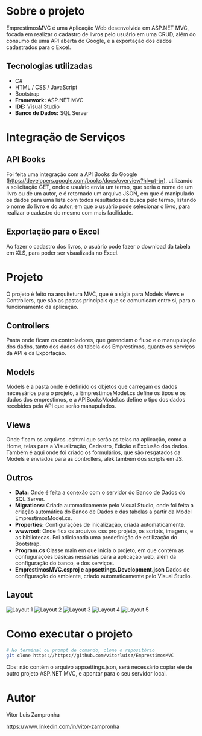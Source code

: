 # Sobre o projeto

EmprestimosMVC é uma Aplicação Web desenvolvida em ASP.NET MVC, focada em realizar o cadastro de livros pelo usuário em uma CRUD, além do consumo de uma API aberta do Google, e a exportação dos dados cadastrados para o Excel.

## Tecnologias utilizadas
- C#
- HTML / CSS / JavaScript
- Bootstrap
- **Framework:** ASP.NET MVC
- **IDE:** Visual Studio
- **Banco de Dados:** SQL Server

# Integração de Serviços
## API Books
Foi feita uma integração com a API Books do Google (https://developers.google.com/books/docs/overview?hl=pt-br), utilizando a solicitação GET, onde o usuário envia um termo, que seria o nome de um livro ou de um autor, e é retornado um arquivo JSON, em que é manipulado os dados para uma lista com todos resultados da busca pelo termo, listando o nome do livro e do autor, em que o usuário pode selecionar o livro, para realizar o cadastro do mesmo com mais facilidade.

## Exportação para o Excel
Ao fazer o cadastro dos livros, o usuário pode fazer o download da tabela em XLS, para poder ser visualizada no Excel.

# Projeto
O projeto é feito na arquitetura MVC, que é a sigla para Models Views e Controllers, que são as pastas principais que se comunicam entre si, para o funcionamento da aplicação.
## Controllers
Pasta onde ficam os controladores, que gerenciam o fluxo e o manupulação dos dados, tanto dos dados da tabela dos Emprestimos, quanto os serviços da API e da Exportação.
## Models
Models é a pasta onde é definido os objetos que carregam os dados necessários para o projeto, a EmprestimosModel.cs define os tipos e os dados dos emprestimos, e a APIBooksModel.cs define o tipo dos dados recebidos pela API que serão manupulados.
## Views
Onde ficam os arquivos .cshtml que serão as telas na aplicação, como a Home, telas para a Visualização, Cadastro, Edição e Exclusão dos dados. Também é aqui onde foi criado os formulários, que são resgatados da Models e enviados para as controllers, alék também dos scripts em JS.
## Outros
- **Data:** Onde é feita a conexão com o servidor do Banco de Dados do SQL Server.
- **Migrations:** Criada automaticamente pelo Visual Studio, onde foi feita a criação automática do Banco de Dados e das tabelas a partir da Model EmprestimosModel.cs.
- **Properties:** Configurações de inicalização, criada automaticamente.
- **wwwroot:** Onde fica os arquivos css pro projeto, os scripts, imagens, e as bibliotecas. Foi adicionada uma predefinição de estilização do Bootstrap.
- **Program.cs** Classe main em que inicia o projeto, em que contém as confugurações básicas nessárias para a aplicação web, além da configuração do banco, e dos serviços.
- **EmprestimosMVC.csproj e appsettings.Development.json** Dados de configuração do ambiente, criado automaticamente pelo Visual Studio.

## Layout
![Layout 1](https://github.com/vitorluisz/EmprestimosMVC/wwwroot/img/Screenshot_64.png)
![Layout 2](https://github.com/vitorluisz/EmprestimosMVC/wwwroot/img/Screenshot_65.png)
![Layout 3](https://github.com/vitorluisz/EmprestimosMVC/wwwroot/img/Screenshot_66.png)
![Layout 4](https://github.com/vitorluisz/EmprestimosMVC/wwwroot/img/Screenshot_67.png)
![Layout 5](https://github.com/vitorluisz/EmprestimosMVC/wwwroot/img/Screenshot_68.png)

# Como executar o projeto
```bash
# No terminal ou prompt de comando, clone o repositório
git clone https://https://github.com/vitorluisz/EmprestimosMVC
```
Obs: não contém o arquivo appsettings.json, será necessário copiar ele de outro projeto ASP.NET MVC, e apontar para o seu servidor local.

# Autor

Vitor Luis Zampronha

https://www.linkedin.com/in/vitor-zampronha
